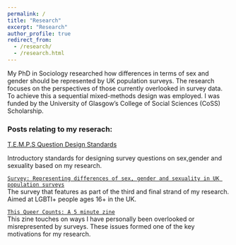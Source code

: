 ```yaml
---
permalink: /
title: "Research"
excerpt: "Research"
author_profile: true
redirect_from: 
  - /research/
  - /research.html
---
```

My PhD in Sociology researched how differences in terms of sex and gender should be represented by UK population surveys. The research focuses on the perspectives of those currently overlooked in survey data. To achieve this a sequential mixed-methods design was employed. I was funded by the University of Glasgow’s College of Social Sciences (CoSS) Scholarship. 

### Posts relating to my reserach:

[T.E.M.P.S Question Design Standards](https://kenglish95.github.io/posts/2022/06/TEMPS)

Introductory standards for designing survey questions on sex,gender and sexuality based on my research.

[`Survey: Representing differences of sex, gender and sexuality in UK population surveys`](https://kenglish95.github.io/posts/2021/06/survey)  
The survey that features as part of the third and final strand of my research. Aimed at LGBTI+ people ages 16+ in the UK.

[`This Queer Counts: A 5 minute zine`](https://kenglish95.github.io/posts/2021/02/This_Queer_Counts)  
This zine touches on ways I have personally been overlooked or misrepresented by surveys. These issues formed one of the key motivations for my research.





